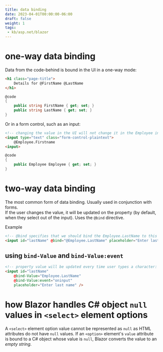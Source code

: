 ```yaml
---
title: data binding
date: 2023-04-01T00:00:00-06:00
draft: false
weight: 1
tags:
 - kb/asp.net/blazor
---
```


# one-way data binding
Data from the code-behind is bound in the UI in a one-way mode:
```html
<h1 class="page-title">
    Details for @FirstName @LastName
</h1>
```
```cs
@code 
{
    public string FirstName { get; set; }
    public string LastName { get; set; }
}
```

Or in a form control, such as an input:
```html
<!-- changing the value in the UI will not change it in the Employee instance -->
<input type="text" class="form-control-plaintext">
    @Employee.Firstname
<input>
```
```cs
@code
{
    public Employee Employee { get; set; }
}
```

# two-way data binding
The most common form of data binding.  Usually used in conjunction with forms.  
If the user changes the value, it will be updated on the property (by default, when they select out of the input).
Uses the `@bind` directive.

Example
```html
<!-- @bind specifies that we should bind the Employee.LastName to this Component: -->
<input id="lastName" @bind="@Employee.LastName" placeholder="Enter last name" />
```

## using `bind-Value` and `bind-Value:event`
```html
<!-- property value will be updated every time user types a character: -->
<input id="lastName" 
    @bind-Value="Employee.LastName" 
    @bind-Value:event="oninput"
    placeholder="Enter last name" />
```

# how Blazor handles C# object `null` values in `<select>` element options
A `<select>` element option value cannot be represented as `null` as HTML attributes do not have `null` values.
If an `<option>` element's `value` attribute is bound to a C# object whose value is `null`, Blazor converts the value to an *empty string*. 
